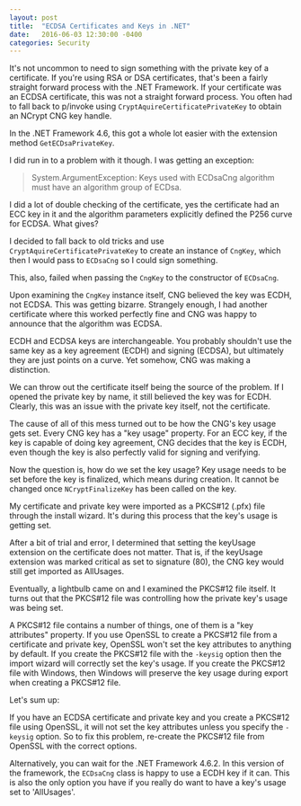 ```yaml
---
layout: post
title:  "ECDSA Certificates and Keys in .NET"
date:   2016-06-03 12:30:00 -0400
categories: Security
---
```


It's not uncommon to need to sign something with the private key of a certificate.
If you're using RSA or DSA certificates, that's been a fairly straight forward
process with the .NET Framework. If your certificate was an ECDSA certificate,
this was not a straight forward process. You often had to fall back to p/invoke
using `CryptAquireCertificatePrivateKey` to obtain an NCrypt CNG key handle.

In the .NET Framework 4.6, this got a whole lot easier with the extension method
`GetECDsaPrivateKey`.

I did run in to a problem with it though. I was getting an exception:

>System.ArgumentException: Keys used with ECDsaCng algorithm must have an algorithm
group of ECDsa.

I did a lot of double checking of the certificate, yes the certificate had an ECC
key in it and the algorithm parameters explicitly defined the P256 curve for ECDSA.
What gives?

I decided to fall back to old tricks and use `CryptAquireCertificatePrivateKey`
to create an instance of `CngKey`, which then I would pass to `ECDsaCng` so I
could sign something.

This, also, failed when passing the `CngKey` to the constructor of `ECDsaCng`.

Upon examining the `CngKey` instance itself, CNG believed the key was ECDH, not
ECDSA. This was getting bizarre. Strangely enough, I had another certificate
where this worked perfectly fine and CNG was happy to announce that the algorithm
was ECDSA.

ECDH and ECDSA keys are interchangeable. You probably shouldn't use the same key
as a key agreement (ECDH) and signing (ECDSA), but ultimately they are just
points on a curve. Yet somehow, CNG was making a distinction.

We can throw out the certificate itself being the source of the problem. If I
opened the private key by name, it still believed the key was for ECDH. Clearly,
this was an issue with the private key itself, not the certificate.

The cause of all of this mess turned out to be how the CNG's key usage gets set.
Every CNG key has a "key usage" property. For an ECC key, if the key is capable
of doing key agreement, CNG decides that the key is ECDH, even though the key
is also perfectly valid for signing and verifying.

Now the question is, how do we set the key usage? Key usage needs to be set
before the key is finalized, which means during creation. It cannot be changed
once `NCryptFinalizeKey` has been called on the key.

My certificate and private key were imported as a PKCS#12 (.pfx) file through
the install wizard. It's during this process that the key's usage is getting
set.

After a bit of trial and error, I determined that setting the keyUsage extension
on the certificate does not matter. That is, if the keyUsage extension was marked
critical as set to signature (80), the CNG key would still get imported as
AllUsages.

Eventually, a lightbulb came on and I examined the PKCS#12 file itself. It turns
out that the PKCS#12 file was controlling how the private key's usage
was being set.

A PKCS#12 file contains a number of things, one of them is a "key attributes"
property. If you use OpenSSL to create a PKCS#12 file from a certificate and
private key, OpenSSL won't set the key attributes to anything by default. If you
create the PKCS#12 file with the `-keysig` option then the import wizard will
correctly set the key's usage. If you create the PKCS#12 file with Windows, then
Windows will preserve the key usage during export when creating a PKCS#12 file.

Let's sum up:

If you have an ECDSA certificate and private key and you create a PKCS#12 file
using OpenSSL, it will not set the key attributes unless you specify the `-keysig`
option. So to fix this problem, re-create the PKCS#12 file from OpenSSL with the
correct options.

Alternatively, you can wait for the .NET Framework 4.6.2. In this version of the
framework, the `ECDsaCng` class is happy to use a ECDH key if it can. This is
also the only option you have if you really do want to have a key's usage set
to 'AllUsages'. 